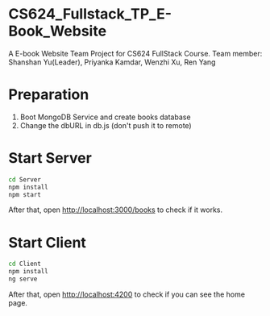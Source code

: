 # CS624_Fullstack_TP_E-Book_Website
A E-book Website Team Project for CS624 FullStack Course. Team member: Shanshan Yu(Leader), Priyanka Kamdar, Wenzhi Xu, Ren Yang


# Preparation

1. Boot MongoDB Service and create books database
2. Change the dbURL in db.js (don't push it to remote)


# Start Server

```bash
cd Server
npm install
npm start
```

After that, open [http://localhost:3000/books](http://localhost:3000/books) to check if it works.


# Start Client

```bash
cd Client
npm install
ng serve
```

After that, open [http://localhost:4200](http://localhost:4200) to check if you can see the home page.


